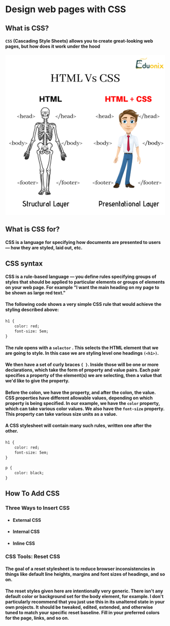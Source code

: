 # Design web pages with CSS

## What is CSS?
#### `CSS` (Cascading Style Sheets) allows you to create great-looking web pages, but how does it work under the hood

![css vs html](cssvshtml.png)

## What is CSS for?
#### CSS is a language for specifying how documents are presented to users — how they are styled, laid out, etc.

## CSS syntax

#### CSS is a rule-based language — you define rules specifying groups of styles that should be applied to particular elements or groups of elements on your web page. For example "I want the main heading on my page to be shown as large red text."
#### The following code shows a very simple CSS rule that would achieve the styling described above:

```
h1 {
    color: red;
    font-size: 5em;
}
```
#### The rule opens with a `selector` . This selects the HTML element that we are going to style. In this case we are styling level one headings `(<h1>)`.

#### We then have a set of curly braces `{ }`. Inside those will be one or more declarations, which take the form of property and value pairs. Each pair specifies a property of the element(s) we are selecting, then a value that we'd like to give the property.

#### Before the colon, we have the property, and after the colon, the value. CSS properties have different allowable values, depending on which property is being specified. In our example, we have the `color` property, which can take various color values. We also have the `font-size` property. This property can take various size units as a value.

#### A CSS stylesheet will contain many such rules, written one after the other.

``` 
h1 {
    color: red;
    font-size: 5em;
}

p {
    color: black;
}
```

## How To Add CSS
### Three Ways to Insert CSS
- #### External CSS
- #### Internal CSS
- #### Inline CSS


### CSS Tools: Reset CSS
#### The goal of a reset stylesheet is to reduce browser inconsistencies in things like default line heights, margins and font sizes of headings, and so on.

#### The reset styles given here are intentionally very generic. There isn't any default color or background set for the body element, for example. I don't particularly recommend that you just use this in its unaltered state in your own projects. It should be tweaked, edited, extended, and otherwise tuned to match your specific reset baseline. Fill in your preferred colors for the page, links, and so on.